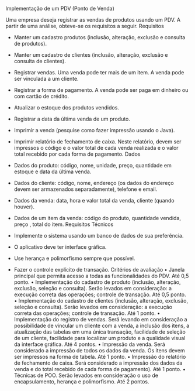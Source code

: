 Implementação de um PDV (Ponto de Venda)

Uma empresa deseja registrar as vendas de produtos usando um PDV. A partir de uma análise,
obteve-se os requisitos a seguir.
Requisitos
- Manter um cadastro produtos (inclusão, alteração, exclusão e consulta de produtos).
- Manter um cadastro de clientes (inclusão, alteração, exclusão e consulta de clientes).
- Registrar vendas. Uma venda pode ter mais de um item. A venda pode ser vinculada a um
cliente.
- Registrar a forma de pagamento. A venda pode ser paga em dinheiro ou com cartão de
crédito.
- Atualizar o estoque dos produtos vendidos.
- Registrar a data da última venda de um produto.
- Imprimir a venda (pesquise como fazer impressão usando o Java).
- Imprimir relatório de fechamento de caixa. Neste relatório, devem ser impressos o código e o
valor total de cada venda realizada e o valor total recebido por cada forma de pagamento.
Dados
- Dados do produto: código, nome, unidade, preço, quantidade em estoque e data da última
venda.
- Dados do cliente: código, nome, endereço (os dados do endereço devem ser armazenados
separadamente), telefone e email.
- Dados da venda: data, hora e valor total da venda, cliente (quando houver).
- Dados de um item da venda: código do produto, quantidade vendida, preço , total do item.
Requisitos Técnicos
- Implemente o sistema usando um banco de dados de sua preferência.
- O aplicativo deve ter interface gráfica.

- Use herança e polimorfismo sempre que possível.
- Fazer o controle explícito de transação.
Critérios de avaliação
• Janela principal que permita acesso a todas as funcionalidades do PDV. Até 0,5 ponto.
• Implementação do cadastro de produto (inclusão, alteração, exclusão, seleção e
consulta). Serão levados em consideração: a execução correta das operações; controle
de transação. Até 0,5 ponto.
• Implementação do cadastro de clientes (inclusão, alteração, exclusão, seleção e
consulta). Serão levados em consideração: a execução correta das operações; controle
de transação. Até 1 ponto.
• Implementação do registro de vendas. Será levando em consideração a possibilidade de
vincular um cliente com a venda, a inclusão dos itens, a atualização das tabelas em uma
única transação, facilidade de seleção de um cliente, facilidade para localizar um
produto e a qualidade visual da interface gráfica. Até 4 pontos.
• Impressão da venda. Será considerado a impressão de todos os dados da venda. Os itens
devem ser impressos na forma de tabela. Até 1 ponto.
• Impressão do relatório de fechamento de caixa. Será considerado a impressão dos
dados da venda e do total recebido de cada forma de pagamento). Até 1 ponto.
• Técnicas de POO. Serão levados em consideração o uso de encapsulamento, herança e
polimorfismo. Até 2 pontos.
